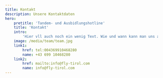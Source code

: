 ```yaml
---
title: Kontakt
description: Unsere Kontaktdaten
hero:
    pretitle: 'Tandem- und Ausbidlungshotline'
    title: 'Kontakt'
    intro:
        'Hier vll auch noch ein wenig Text. Wie und wann kann man uns am besten erreichen?'
    image: /media/team/team.jpg
    link1: 
        href: tel:004369910468280
        name: +43 699 10468280
    link2:
        href: mailto:info@fly-tirol.com
        name: info@fly-tirol.com
---
```


<hero-three :hero="hero"></hero-three>